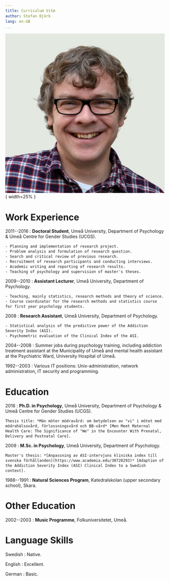 ```yaml
---
title: Curriculum Vitæ
author: Stefan Björk
lang: en-GB
...
```


![](images/photo.jpg){ width=25% }

# Work Experience

2011--2016
:   **Doctoral Student**, Umeå University, Department of Psychology & Umeå Centre for Gender Studies (UCGS).

    - Planning and implementation of research project.
    - Problem analysis and formulation of research question.
    - Search and critical review of previous research.
    - Recruitment of research participants and conducting interviews.
    - Academic writing and reporting of research results.
    - Teaching of psychology and supervision of master's theses.

2009--2010
:   **Assistant Lecturer**, Umeå University, Department of Psychology.

    - Teaching, mainly statistics, research methods and theory of science.
    - Course coordinator for the research methods and statistics course for first year psychology students.

2008
:   **Research Assistant**, Umeå University, Department of Psychology.

    - Statistical analysis of the predictive power of the Addiction Severity Index (ASI).
    - Psychometric evaluation of the Clinical Index of the ASI.

2004--2008
:   Summer jobs during psychology training, including addiction treatment assistant at the Municipality of Umeå and mental health assistant at the Psychiatric Ward, University Hospital of Umeå.

1992--2003
:   Various IT positions: Unix-administration, network administration, IT security and programming.

# Education

2016
:   **Ph.D. in Psychology**, Umeå University, Department of Psychology & Umeå Centre for Gender Studies (UCGS).

    Thesis title: *Män möter mödravård: om betydelsen av "vi" i mötet med mödrahälsovård, förlossningsvård och BB-vård* [Men Meet Maternal Health Care: The Significance of "We" in the Encounter With Prenatal, Delivery and Postnatal Care].

2009
:   **M.Sc. in Psychology**, Umeå University, Department of Psychology.

    Master's thesis: *[Anpassning av ASI-intervjuns kliniska index till svenska förhållanden](https://www.academia.edu/30728293)* [Adaption of the Addiction Severity Index (ASI) Clinical Index to a Swedish context].

1988--1991
:   **Natural Sciences Program**, Katedralskolan (upper secondary school), Skara.

# Other Education

2002--2003
:   **Music Programme**, Folkuniversitetet, Umeå.

# Language Skills

Swedish
:   Native.

English
:   Excellent.

German
:   Basic.

